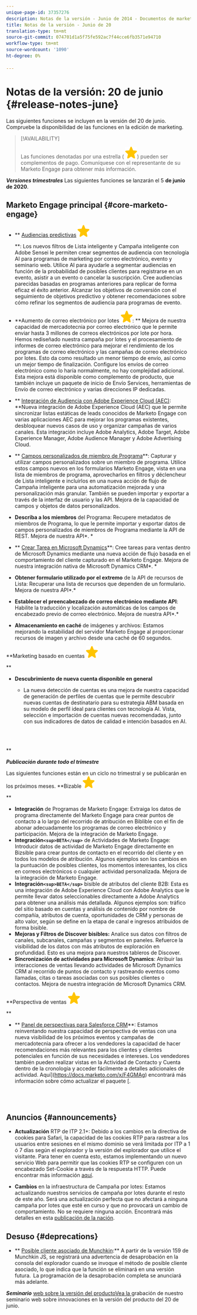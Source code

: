 ```yaml
---
unique-page-id: 37357276
description: Notas de la versión - Junio de 2014 - Documentos de marketing - Documentación del producto
title: Notas de la versión - Junio de 20
translation-type: tm+mt
source-git-commit: 074701d1a5f75fe592ac7f44cce6fb3571e94710
workflow-type: tm+mt
source-wordcount: '1090'
ht-degree: 0%

---
```



# Notas de la versión: 20 de junio {#release-notes-june}

Las siguientes funciones se incluyen en la versión del 20 de junio. Compruebe la disponibilidad de las funciones en la edición de marketing.

>[!AVAILABILITY]
>
>
>Las funciones denotadas por una estrella ( ![(star)](assets/star-yellow.svg)) pueden ser complementos de pago. Comuníquese con el representante de su Marketo Engage para obtener más información.

***Versiones trimestrales*** Las siguientes funciones se lanzarán el 5  **de junio de 2020**.

## Marketo Engage principal {#core-marketo-engage}

* ** [Audiencias predictivas](https://help.marketo.com/hc/en-us/articles/360045746253) ![(star)](assets/star-yellow.svg)

   **: Los nuevos filtros de Lista inteligente y Campaña inteligente con Adobe Sensei le permiten crear segmentos de audiencia con tecnología AI para programas de marketing por correo electrónico, evento y seminario web. Utilice AI para ayudarle a segmentar audiencias en función de la probabilidad de posibles clientes para registrarse en un evento, asistir a un evento o cancelar la suscripción. Cree audiencias parecidas basadas en programas anteriores para replicar de forma eficaz el éxito anterior. Alcanzar los objetivos de conversión con el seguimiento de objetivos predictivo y obtener recomendaciones sobre cómo refinar los segmentos de audiencia para programas de evento.
* **Aumento de correo electrónico por lotes ![(star)](assets/star-yellow.svg): ** Mejora de nuestra capacidad de mercadotecnia por correo electrónico que le permite enviar hasta 3 millones de correos electrónicos por lote por hora. Hemos rediseñado nuestra campaña por lotes y el procesamiento de informes de correo electrónico para mejorar el rendimiento de los programas de correo electrónico y las campañas de correo electrónico por lotes. Esto da como resultado un menor tiempo de envío, así como un mejor tiempo de finalización. Configure los envíos de correo electrónico como lo haría normalmente, no hay complejidad adicional. Esta mejora está disponible como complemento de producto, que también incluye un paquete de inicio de Envío Services, herramientas de Envío de correo electrónico y varias direcciones IP dedicadas.
* ** [Integración de Audiencia con Adobe Experience Cloud (AEC)](https://docs.marketo.com/x/ogI6Ag): **Nueva integración de Adobe Experience Cloud (AEC) que le permite sincronizar listas estáticas de leads conocidos de Marketo Engage con varias aplicaciones AEC para mejorar los programas existentes, desbloquear nuevos casos de uso y organizar campañas de varios canales. Esta integración incluye Adobe Analytics, Adobe Target, Adobe Experience Manager, Adobe Audience Manager y Adobe Advertising Cloud.
* ** [Campos personalizados de miembro de Programa](https://docs.marketo.com/x/MQA6Ag)**: Capturar y utilizar campos personalizados sobre un miembro de programa. Utilice estos campos nuevos en los formularios Marketo Engage, vista en una lista de miembros de programa, aprovecharlos en filtros y déclencheur de Lista inteligente e incluirlos en una nueva acción de flujo de Campaña inteligente para una automatización mejorada y una personalización más granular. También se pueden importar y exportar a través de la interfaz de usuario y las API. Mejora de la capacidad de campos y objetos de datos personalizados.
* **Describa a los miembros** del Programa: Recupere metadatos de miembros de Programa, lo que le permite importar y exportar datos de campos personalizados de miembros de Programa mediante la API de REST. Mejora de nuestra API*. *

* ** [Crear Tarea en Microsoft Dynamics](https://docs.marketo.com/x/jQM6Ag)**: Cree tareas para ventas dentro de Microsoft Dynamics mediante una nueva acción de flujo basada en el comportamiento del cliente capturado en el Marketo Engage. Mejora de nuestra integración nativa de Microsoft Dynamics CRM*. *

* **Obtener formulario utilizado por el extremo** de la API de recursos de Lista: Recuperar una lista de recursos que dependen de un formulario. Mejora de nuestra API*.*

* **Establecer el preencabezado de correo electrónico mediante API**: Habilite la traducción y localización automáticas de los campos de encabezado previo de correo electrónico. Mejora de nuestra API*.*

* **Almacenamiento en caché** de imágenes y archivos: Estamos mejorando la estabilidad del servidor Marketo Engage al proporcionar recursos de imagen y archivo desde una caché de 60 segundos.

**Marketing basado en cuentas ![(star)](assets/star-yellow.svg)

**

* **Descubrimiento de nueva cuenta disponible en general**

   * La nueva detección de cuentas es una mejora de nuestra capacidad de generación de perfiles de cuentas que le permite descubrir nuevas cuentas de destinatario para su estrategia ABM basada en su modelo de perfil ideal para clientes con tecnología AI. Vista, selección e importación de cuentas nuevas recomendadas, junto con sus indicadores de datos de calidad e intención basados en AI.

<br> 

**

***Publicación durante todo el trimestre***

Las siguientes funciones están en un ciclo no trimestral y se publicarán en los próximos meses.
**Bizable ![(star)](assets/star-yellow.svg)

**

* **Integración** de Programas de Marketo Engage: Extraiga los datos de programa directamente del Marketo Engage para crear puntos de contacto a lo largo del recorrido de atribución en Biblible con el fin de abonar adecuadamente los programas de correo electrónico y participación. Mejora de la integración de Marketo Engage.
* **Integración`<sup>BETA</sup>`** de Actividades de Marketo Engage: Introducir datos de actividad de Marketo Engage directamente en Bizsible para crear puntos de contacto en el recorrido del cliente y en todos los modelos de atribución. Algunos ejemplos son los cambios en la puntuación de posibles clientes, los momentos interesantes, los clics en correos electrónicos o cualquier actividad personalizada. Mejora de la integración de Marketo Engage.
* **Integración`<sup>BETA</sup>`** bisible de atributos del cliente B2B: Esta es una integración de Adobe Experience Cloud con Adobe Analytics que le permite llevar datos seleccionables directamente a Adobe Analytics para obtener una análisis más detallada. Algunos ejemplos son: tráfico del sitio basado en cuentas y análisis de contenido por nombre de compañía, atributos de cuenta, oportunidades de CRM y personas de alto valor, según se define en la etapa de canal e ingresos atribuidos de forma bisible.
* **Mejoras y Filtros de Discover bisibles:** Analice sus datos con filtros de canales, subcanales, campañas y segmentos en paneles. Refuerce la visibilidad de los datos con más atributos de exploración en profundidad. Esto es una mejora para nuestros tableros de Discover.
* **Sincronización de actividades para Microsoft Dynamics**: Atribuir las interacciones de ventas llevando actividades de Microsoft Dynamics CRM al recorrido de puntos de contacto y rastreando eventos como llamadas, citas o tareas asociadas con sus posibles clientes o contactos. Mejora de nuestra integración de Microsoft Dynamics CRM.

**Perspectiva de ventas ![(estrella)](assets/star-yellow.svg)

**

* ** [Panel de perspectivas para Salesforce CRM](https://docs.marketo.com/x/EoGMAg)**: Estamos reinventando nuestra capacidad de perspectiva de ventas con una nueva visibilidad de los próximos eventos y campañas de mercadotecnia para ofrecer a los vendedores la capacidad de hacer recomendaciones más relevantes para los clientes y clientes potenciales en función de sus necesidades e intereses. Los vendedores también pueden realizar vistas en la Actividad de Contacto y Cuenta dentro de la cronología y acceder fácilmente a detalles adicionales de actividad. Aquí](https://docs.marketo.com/x/F4GMAg) encontrará más información sobre cómo actualizar el paquete [.

<br> 

## Anuncios {#announcements}

* **Actualización** RTP de ITP 2.1+: Debido a los cambios en la directiva de cookies para Safari, la capacidad de las cookies RTP para rastrear a los usuarios entre sesiones en el mismo dominio se verá limitada por ITP a 1 ó 7 días según el explorador y la versión del explorador que utilice el visitante. Para tener en cuenta esto, estamos implementando un nuevo servicio Web para permitir que las cookies RTP se configuren con un encabezado Set-Cookie a través de la respuesta HTTP. Puede encontrar más información [aquí](https://nation.marketo.com/t5/Knowledgebase/Browser-Cookie-Updates-How-Marketo-RTP-Is-Affected/ta-p/299603).

* **Cambios** en la infraestructura de Campaña por lotes: Estamos actualizando nuestros servicios de campaña por lotes durante el resto de este año. Será una actualización perfecta que no afectará a ninguna campaña por lotes que esté en curso y que no provocará un cambio de comportamiento. No se requiere ninguna acción. Encontrará más detalles en esta [publicación de la nación](https://nation.marketo.com/t5/Product-Documents/Batch-Campaign-Processing-Infrastructure-Update/ta-p/301374).

## Desuso {#deprecations}

* ** [Posible cliente asociado de Munchkin](https://developers.marketo.com/blog/deprecation-of-munchkin-associate-lead-method/):** A partir de la versión 159 de Munchkin JS, se registrará una advertencia de desaprobación en la consola del explorador cuando se invoque el método de posible cliente asociado, lo que indica que la función se eliminará en una versión futura.  La programación de la desaprobación completa se anunciará más adelante.

***Seminario*** [web sobre la versión del productoVea la ](https://engage.marketo.com/June-Release-2020-On-Demand.html) grabación de nuestro seminario web sobre innovaciones en la versión del producto del 20 de junio.
